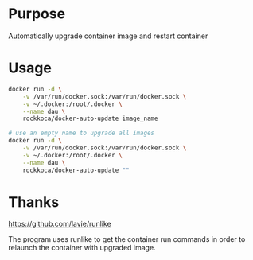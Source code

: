 # Purpose
Automatically upgrade container image and restart container

# Usage
```bash
docker run -d \
    -v /var/run/docker.sock:/var/run/docker.sock \
    -v ~/.docker:/root/.docker \
    --name dau \
    rockkoca/docker-auto-update image_name
```

```bash
# use an empty name to upgrade all images
docker run -d \
    -v /var/run/docker.sock:/var/run/docker.sock \
    -v ~/.docker:/root/.docker \
    --name dau \
    rockkoca/docker-auto-update ""
```

# Thanks
https://github.com/lavie/runlike

The program uses runlike to get the container run commands in order to relaunch the container with upgraded image. 